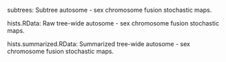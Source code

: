 subtrees: Subtree autosome - sex chromosome fusion stochastic maps.

hists.RData: Raw tree-wide autosome - sex chromosome fusion stochastic maps.

hists.summarized.RData: Summarized tree-wide autosome - sex chromosome fusion stochastic maps.